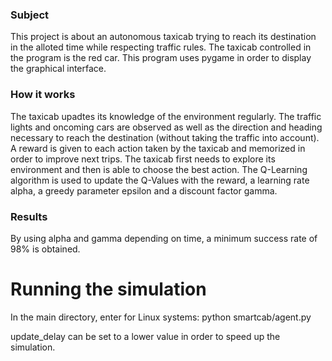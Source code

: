 ### Subject
This project is about an autonomous taxicab trying to reach its destination in the alloted time while respecting traffic rules. The taxicab controlled in the program is the red car. This program uses pygame in order to display the graphical interface.

### How it works
The taxicab upadtes its knowledge of the environment regularly. The traffic lights and oncoming cars are observed as well as the direction and heading necessary to reach the destination (without taking the traffic into account). A reward is given to each action taken by the taxicab and memorized in order to improve next trips. The taxicab first needs to explore its environment and then is able to choose the best action. The Q-Learning algorithm is used to update the Q-Values with the reward, a learning rate alpha, a greedy parameter epsilon and a discount factor gamma.

### Results
By using alpha and gamma depending on time, a minimum success rate of 98% is obtained. 

# Running the simulation
In the main directory, enter for Linux systems:
python smartcab/agent.py

update_delay can be set to a lower value in order to speed up the simulation.


